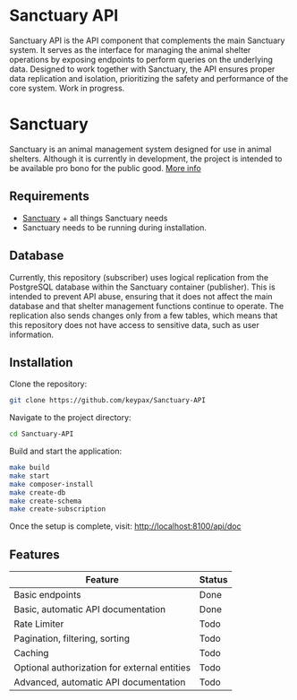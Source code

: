 # Sanctuary API
Sanctuary API is the API component that complements the main Sanctuary system. It serves as the interface for managing the animal shelter operations by exposing endpoints to perform queries on the underlying data. Designed to work together with Sanctuary, the API ensures proper data replication and isolation, prioritizing the safety and performance of the core system. Work in progress.

# Sanctuary

Sanctuary is an animal management system designed for use in animal shelters. Although it is currently in development, the project is intended to be available pro bono for the public good.
[More info](https://github.com/keypax/Sanctuary)

## Requirements

- [Sanctuary](https://github.com/keypax/Sanctuary) + all things Sanctuary needs
- Sanctuary needs to be running during installation.

## Database
Currently, this repository (subscriber) uses logical replication from the PostgreSQL database within the Sanctuary container (publisher). This is intended to prevent API abuse, ensuring that it does not affect the main database and that shelter management functions continue to operate. The replication also sends changes only from a few tables, which means that this repository does not have access to sensitive data, such as user information.

## Installation

Clone the repository:

```bash
git clone https://github.com/keypax/Sanctuary-API
```

Navigate to the project directory:

```bash
cd Sanctuary-API
```

Build and start the application:

```bash
make build
make start
make composer-install
make create-db
make create-schema
make create-subscription
```

Once the setup is complete, visit: [http://localhost:8100/api/doc](http://localhost:8100/api/doc)

## Features
| Feature                                      | Status |
|----------------------------------------------|--------|
| Basic endpoints                              | Done   |
| Basic, automatic API documentation           | Done   |
| Rate Limiter                                 | Todo   |
| Pagination, filtering, sorting               | Todo   |
| Caching                                      | Todo   |
| Optional authorization for external entities | Todo   |
| Advanced, automatic API documentation        | Todo   |
